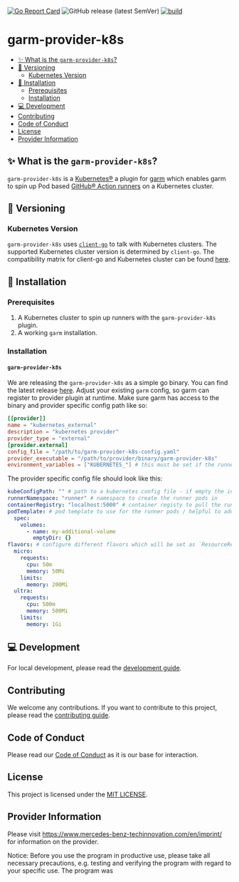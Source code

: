 <!-- SPDX-License-Identifier: MIT -->

[![Go Report Card](https://goreportcard.com/badge/github.com/mercedes-benz/garm-operator)](https://goreportcard.com/report/github.com/mercedes-benz/garm-provider-k8s) 
![GitHub release (latest SemVer)](https://img.shields.io/github/v/release/mercedes-benz/garm-provider-k8s?sort=semver)
[![build](https://github.com/mercedes-benz/garm-provider-k8s/actions/workflows/build.yaml/badge.svg)](https://github.com/mercedes-benz/garm-provider-k8s/actions/workflows/build.yaml)

# garm-provider-k8s

<!-- toc -->
- [✨ What is the <code>garm-provider-k8s</code>?](#-what-is-the-garm-provider-k8s)
- [🔀 Versioning](#-versioning)
  - [Kubernetes Version](#kubernetes-version)
- [🚀 Installation](#-installation)
  - [Prerequisites](#prerequisites)
  - [Installation](#installation)
- [💻 Development](#-development)
- [Contributing](#contributing)
- [Code of Conduct](#code-of-conduct)
- [License](#license)
- [Provider Information](#provider-information)
<!-- /toc -->

## ✨ What is the `garm-provider-k8s`?

`garm-provider-k8s` is a [Kubernetes®](https://kubernetes.io) a plugin for [garm](https://github.com/cloudbase/garm) which enables garm to spin up Pod based [GitHub® Action runners](https://docs.github.com/en/actions/using-github-hosted-runners/about-github-hosted-runners/about-github-hosted-runners) on a Kubernetes cluster.

## 🔀 Versioning

### Kubernetes Version

`garm-provider-k8s` uses [`client-go`](https://github.com/kubernetes/client-go) to talk with
Kubernetes clusters. The supported Kubernetes cluster version is determined by `client-go`.
The compatibility matrix for client-go and Kubernetes cluster can be found
[here](https://github.com/kubernetes/client-go#compatibility-matrix).

## 🚀 Installation

### Prerequisites

1. A Kubernetes cluster to spin up runners with the `garm-provider-k8s` plugin.
2. A working `garm` installation.

### Installation

#### `garm-provider-k8s`

We are releasing the `garm-provider-k8s` as a simple go binary. You can find the latest release [here](https://github.com/mercedes-benz/garm-provider-k8s/releases).
Adjust your existing `garm` config, so garm can register to provider plugin at runtime. Make sure garm has access to the binary and provider specific config path like so:

```toml
[[provider]]
name = "kubernetes_external"
description = "kubernetes provider"
provider_type = "external"
[provider.external]
config_file = "/path/to/garm-provider-k8s-config.yaml"
provider_executable = "/path/to/provider/binary/garm-provider-k8s"
environment_variables = ["KUBERNETES_"] # this must be set if the runner-pods should run in the same cluster as garm itself is running and the attached serviceaccount should be used to create pods and the runner namespace
```

The provider specific config file should look like this:
```yaml
kubeConfigPath: "" # path to a kubernetes config file - if empty the in cluster config will be used
runnerNamespace: "runner" # namespace to create the runner pods in
containerRegistry: "localhost:5000" # container registy to pull the runner image from
podTemplate: # pod template to use for the runner pods / helpful to add sidecar containers
  spec:
    volumes:
      - name: my-additional-volume
        emptyDir: {}
flavors: # configure different flavors which will be set as `ResourceRequirements` at runner container and can be targeted from a pool via its `flavor` property
  micro:
    requests:
      cpu: 50m
      memory: 50Mi
    limits:
      memory: 200Mi
  ultra:
    requests:
      cpu: 500m
      memory: 500Mi
    limits:
      memory: 1Gi
```

## 💻 Development

For local development, please read the [development guide](DEVELOPMENT.md).

## Contributing

We welcome any contributions.
If you want to contribute to this project, please read the [contributing guide](CONTRIBUTING.md).

## Code of Conduct

Please read our [Code of Conduct](https://github.com/mercedes-benz/foss/blob/master/CODE_OF_CONDUCT.md) as it is our base for interaction.

## License

This project is licensed under the [MIT LICENSE](LICENSE).

## Provider Information

Please visit <https://www.mercedes-benz-techinnovation.com/en/imprint/> for information on the provider.

Notice: Before you use the program in productive use, please take all necessary precautions,
e.g. testing and verifying the program with regard to your specific use.
The program was 
